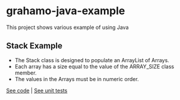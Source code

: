 # grahamo-java-example
This project shows various example of using Java

## Stack Example
 * The Stack class is designed to populate an ArrayList of Arrays.
 * Each array has a size equal to the value of the ARRAY_SIZE class member.
 * The values in the Arrays must be in numeric order.

[See code](src/main/java/org/grahamoneil/java/example/Stack.java) | [See unit tests](src/test/java/org/grahamoneil/java/example/StackTest.java)
